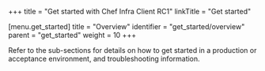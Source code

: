 +++
title = "Get started with Chef Infra Client RC1"
linkTitle = "Get started"

[menu.get_started]
title = "Overview"
identifier = "get_started/overview"
parent = "get_started"
weight = 10
+++

Refer to the sub-sections for details on how to get started in a production or acceptance environment, and troubleshooting information.
